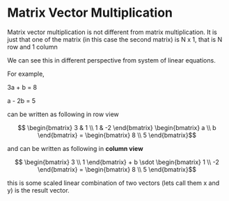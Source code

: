 # Matrix Vector Multiplication

Matrix vector multiplication is not different from matrix multiplication. It is just that one of the matrix (in this case the second matrix) is N x 1, that is N row and 1 column

We can see this in different perspective from system of linear equations.

For example,


3a + b = 8

a - 2b = 5

can be written as following in row view

$$ \begin{bmatrix} 3 & 1 \\
1 & -2 \end{bmatrix} \begin{bmatrix} a \\
b \end{bmatrix} = \begin{bmatrix} 8 \\
5 \end{bmatrix}$$

and can be written as following in **column view**

$$ \begin{bmatrix} 3 \\
1 \end{bmatrix} + b \sdot \begin{bmatrix} 1 \\
-2 \end{bmatrix} = \begin{bmatrix} 8 \\
5 \end{bmatrix}$$

this is some scaled linear combination of two vectors (lets call them x and y) is the result vector.


